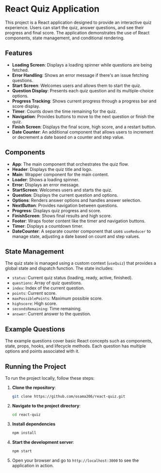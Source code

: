 # React Quiz Application

This project is a React application designed to provide an interactive quiz experience. Users can start the quiz, answer questions, and see their progress and final score. The application demonstrates the use of React components, state management, and conditional rendering.

## Features

- **Loading Screen**: Displays a loading spinner while questions are being fetched.
- **Error Handling**: Shows an error message if there's an issue fetching questions.
- **Start Screen**: Welcomes users and allows them to start the quiz.
- **Question Display**: Presents each quiz question and its multiple-choice options.
- **Progress Tracking**: Shows current progress through a progress bar and score display.
- **Timer**: Counts down the time remaining for the quiz.
- **Navigation**: Provides buttons to move to the next question or finish the quiz.
- **Finish Screen**: Displays the final score, high score, and a restart button.
- **Date Counter**: An additional component that allows users to increment or decrement a date based on a counter and step value.

## Components

- **App**: The main component that orchestrates the quiz flow.
- **Header**: Displays the quiz title and logo.
- **Main**: Wrapper component for the main content.
- **Loader**: Shows a loading spinner.
- **Error**: Displays an error message.
- **StartScreen**: Welcomes users and starts the quiz.
- **Question**: Displays the current question and options.
- **Options**: Renders answer options and handles answer selection.
- **NextButton**: Provides navigation between questions.
- **Progress**: Displays quiz progress and score.
- **FinishScreen**: Shows final results and high score.
- **Footer**: Wraps footer content like the timer and navigation buttons.
- **Timer**: Displays a countdown timer.
- **DateCounter**: A separate counter component that uses `useReducer` to manage state, adjusting a date based on count and step values.

## State Management

The quiz state is managed using a custom context (`useQuiz`) that provides a global state and dispatch function. The state includes:
- `status`: Current quiz status (loading, ready, active, finished).
- `questions`: Array of quiz questions.
- `index`: Index of the current question.
- `points`: Current score.
- `maxPossiblePoints`: Maximum possible score.
- `highscore`: High score.
- `secondsRemaining`: Time remaining.
- `answer`: Current answer to the question.

## Example Questions

The example questions cover basic React concepts such as components, state, props, hooks, and lifecycle methods. Each question has multiple options and points associated with it.

## Running the Project

To run the project locally, follow these steps:

1. **Clone the repository**:
   ```bash
   git clone https://github.com/osama206/react-quiz.git
   ```
2. **Navigate to the project directory**:
   ```bash
   cd react-quiz
   ```
3. **Install dependencies**
   ```bash
   npm install
   ```
4. **Start the development server**:
   ```bash
   npm start
   ```
5. Open your browser and go to `http://localhost:3000` to see the application in action.
